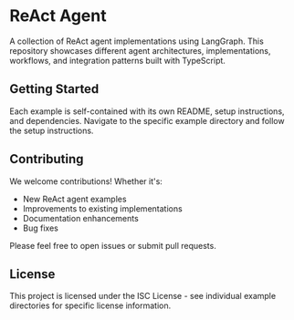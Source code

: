 # ReAct Agent

A collection of ReAct agent implementations using LangGraph. This repository showcases different agent architectures, implementations, workflows, and integration patterns built with TypeScript.

## Getting Started

Each example is self-contained with its own README, setup instructions, and dependencies. Navigate to the specific example directory and follow the setup instructions.

## Contributing

We welcome contributions! Whether it's:

- New ReAct agent examples
- Improvements to existing implementations
- Documentation enhancements
- Bug fixes

Please feel free to open issues or submit pull requests.

## License

This project is licensed under the ISC License - see individual example directories for specific license information.
